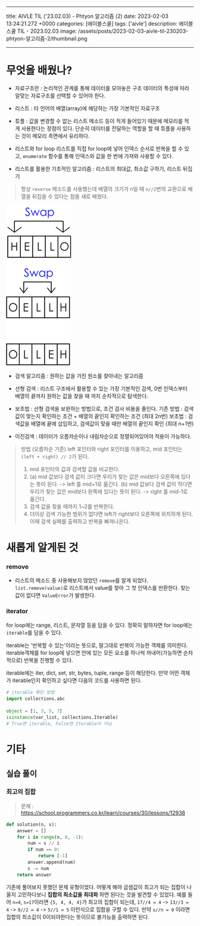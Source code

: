 

---
title: AIVLE TIL ('23.02.03) - Phtyon 알고리즘 (2)
date: 2023-02-03 13:24:21.272 +0000
categories: [에이블스쿨]
tags: ['aivle']
description: 에이블 스쿨 TIL - 2023.02.03
image: /assets/posts/2023-02-03-aivle-til-230203-phtyon-알고리즘-2/thumbnail.png

---

# 무엇을 배웠나?

- 자료구조란 : 논리적인 관계를 통해 데이터를 모아놓은 구조
데이터의 특성에 따라 알맞는 자료구조를 선택할 수 있어야 한다.

- 리스트 : 타 언어의 배열(array)에 해당하는 가장 기본적인 자료구조

- 튜플 : 값을 변경할 수 없는 리스트
메소드 등이 적게 들어있기 때문에 메모리를 적게 사용한다는 장점이 있다.
단순히 데이터를 전달하는 역할을 할 때 튜플을 사용하는 것이 메모리 측면에서 유리하다.

- 리스트와 for loop
리스트를 직접 for loop에 넣어 인덱스 순서로 반복을 할 수 있고, `enumerate` 함수를 통해 인덱스와 값을 한 번에 가져와 사용할 수 있다.

- 리스트를 활용한 기초적인 알고리즘 : 리스트의 최대값, 최소값 구하기, 리스트 뒤집기

> 항상 `reverse` 메소드를 사용했는데 배열의 크기가 n일 때 `n//2`번의 교환으로 배열을 뒤집을 수 있다는 점을 새로 배웠다.

![](/assets/posts/2023-02-03-aivle-til-230203-phtyon-알고리즘-2/img0.png)

- 검색 알고리즘 : 원하는 값을 가진 원소를 찾아내는 알고리즘

- 선형 검색 : 리스트 구조에서 활용할 수 있는 가장 기본적인 검색, 0번 인덱스부터 배열의 끝까지 원하는 값을 찾을 때 까지 순차적으로 탐색한다.

- 보초법 : 선형 검색을 보완하는 방법으로, 조건 검사 비용을 줄인다.
기존 방법 : 검색값이 맞는지 확인하는 조건 + 배열의 끝인지 확인하는 조건 (최대 2n번)
보초법 : 검색값을 배열에 끝에 삽입하고, 검색값이 맞을 때만 배열의 끝인지 확인 (최대 n+1번)

- 이진검색 : 데이터가 오름차순이나 내림차순으로 정렬되어있어야 적용이 가능하다.

> 방법 (오름차순 기준)
left 포인터와 right 포인터를 이용하고, mid 포인터는 `(left + right) // 2`가 된다.
>
> 1. mid 포인터의 값과 검색할 값을 비교한다.
> 2. (a) mid 값보다 검색 값이 크다면 우리가 찾는 값은 mid보다 오른쪽에 있다는 뜻이 된다. -> left 를 mid+1로 옮긴다.
(b) mid 값보다 검색 값이 작다면 우리가 찾는 값은 mid보다 왼쪽에 있다는 뜻이 된다. -> right 를 mid-1로 옮긴다.
> 3. 검색 값을 찾을 때까지 1~2를 반복한다.
> 4. 더이상 검색 가능한 범위가 없다면 left가 right보다 오른쪽에 위치하게 된다. 이때 검색 실패를 출력하고 반복을 빠져나온다.

# 새롭게 알게된 것

### remove

- 리스트의 메소드 중 사용해보지 않았던 `remove`를 알게 되었다.
`list.remove(value)`로 리스트에서 value를 찾아 그 첫 인덱스를 반환한다. 찾는 값이 없다면 `ValueError`가 발생한다.

### iterator

for loop에는 range, 리스트, 문자열 등을 담을 수 있다.
정확히 말하자면 for loop에는 `iterable`를 담을 수 있다.

iterable는 '반복할 수 있는'이라는 뜻으로, 말그대로 반복이 가능한 객체를 의미한다.
iterable객체를 for loop에 넣으면 안에 있는 모든 요소를 하나씩 꺼내어(가능하면 순차적으로) 반복을 진행할 수 있다.

iterable에는 iter, dict, set, str, bytes, tuple, range 등이 해당한다.
만약 어떤 객체가 iterable인지 확인하고 싶다면 다음의 코드를 사용하면 된다.

```python
# iterable 확인 방법
import collections.abc

object = [1, 3, 5, 7]
isinstance(var_list, collections.Iterable)
# True면 iterable, False면 Iterable이 아님
```


# 기타

## 실습 풀이

### 최고의 집합

> 문제 : https://school.programmers.co.kr/learn/courses/30/lessons/12938

```python
def solution(n, s):
    answer = []
    for i in range(n, 0, -1):
        num = s // i
        if num == 0:
            return [-1]
        answer.append(num)
        s -= num
    return answer
```

기존에 풀어보지 못했던 문제 유형이었다.
어떻게 해야 곱셈값이 최고가 되는 집합이 나올지 고민하다보니 **집합의 최소값을 최대화** 하면 된다는 것을 발견할 수 있었다.
예를 들어 `n=4`, `s=17`이라면 `{5, 4, 4, 4}`가 최고의 집합이 되는데, 
`17//4 = 4` -> `13//3 = 4` -> `9//2 = 4` -> `5//1 = 5` 이런식으로 집합을 구할 수 있다.
만약 `s//n = 0` 이라면 집합의 최소값이 0이되야한다는 뜻이므로 불가능을 출력하면 된다.

        